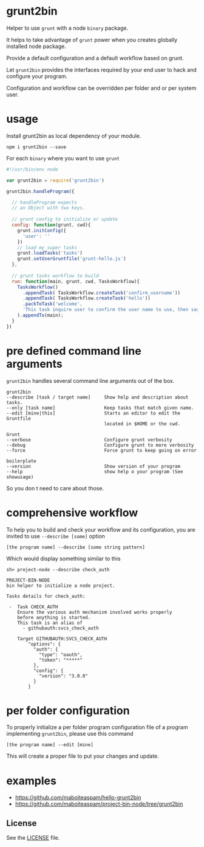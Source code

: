 # grunt2bin

Helper to use `grunt` with a node `binary` package.

It helps to take advantage of `grunt` power when you creates globally installed node package.

Provide a default configuration and a default workflow based on grunt.

Let `grunt2bin` provides the interfaces required by your end user to hack and configure your program.

Configuration and workflow can be overridden per folder and or per system user.

# usage

Install grunt2bin as local dependency of your module.

```npm i grunt2bin --save```

For each `binary` where you want to use `grunt`

```js
#!/usr/bin/env node

var grunt2bin = require('grunt2bin')

grunt2bin.handleProgram({

  // handleProgram expects
  // an Object with two keys.
  
  // grunt config to initialize or update
  config: function(grunt, cwd){
    grunt.initConfig({
      'user': ''
    })
    // load my super tasks
    grunt.loadTasks('tasks')
    grunt.setUserGruntfile('grunt-hello.js')
  },
  
  // grunt tasks workflow to build
  run: function(main, grunt, cwd, TasksWorkflow){
    TasksWorkflow()
      .appendTask( TasksWorkflow.createTask('confirm_username'))
      .appendTask( TasksWorkflow.createTask('hello'))
      .packToTask('welcome',
      'This task inquire user to confirm the user name to use, then say hello.'
    ).appendTo(main);
  }
})
```

# pre defined command line arguments

`grunt2bin` handles several command line arguments out of the box.

    grunt2bin
    --describe [task / target name]     Show help and description about tasks.
    --only [task name]                  Keep tasks that match given name.
    --edit [mine|this]                  Starts an editor to edit the Gruntfile 
                                        located in $HOME or the cwd.
    
    Grunt
    --verbose                           Configure grunt verbosity
    --debug                             Configure grunt to more verbosity
    --force                             Force grunt to keep going on error
    
    boilerplate
    --version                           Show version of your program
    --help                              show help o your program (See showusage)
    
So you don t need to care about those.

# comprehensive workflow

To help you to build and check your workflow and its configuration,
you are invited to use `--describe [some]` option

```
[the program name] --describe [some string pattern]
```

Which would display something similar to this
```
sh> project-node --describe check_auth

PROJECT-BIN-NODE
bin helper to initialize a node project.

Tasks details for check_auth:

 -  Task CHECK_AUTH
    Ensure the various auth mechanism involved works properly 
    before anything is started.
    This task is an alias of
      - githubauth:svcs_check_auth

    Target GITHUBAUTH:SVCS_CHECK_AUTH
        "options": {
          "auth": {
            "type": "oauth",
            "token": "*****"
          },
          "config": {
            "version": "3.0.0"
          }
        }

```

# per folder configuration

To properly initialize a per folder program configuration file of a program implementing `grunt2bin`,
please use this command

```
[the program name] --edit [mine]
```

This will create a proper file to put your changes and update.



# examples

- https://github.com/maboiteaspam/hello-grunt2bin
- https://github.com/maboiteaspam/project-bin-node/tree/grunt2bin


## License
See the [LICENSE](./LICENSE) file.
